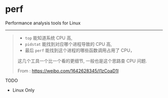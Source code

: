 # perf

Performance analysis tools for Linux

---

> - `top` 能知道系统 CPU 高,
> - `pidstat` 能找到对应哪个进程导致的 CPU 高,
> - 最后 `perf` 能找到这个进程的哪些函数调用占用了 CPU，
>
> 这几个工具一个比一个看的更细节, 一般也是这个思路查 CPU 问题.
>
> From : https://weibo.com/1642628345/I1zCoaD1I

TODO

- Linux Only
